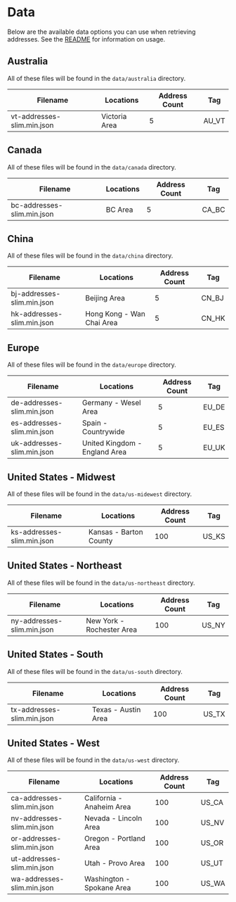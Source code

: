 # Data

Below are the available data options you can use when retrieving addresses. See the [README](README.md) for information on usage.

## Australia

All of these files will be found in the `data/australia` directory.

| Filename                   | Locations       | Address Count | Tag    |
| -------------------------- | --------------- | ------------- | ------ |
| vt-addresses-slim.min.json | Victoria Area   | 5             | AU_VT  |

## Canada

All of these files will be found in the `data/canada` directory.

| Filename                   | Locations       | Address Count | Tag    |
| -------------------------- | --------------- | ------------- | ------ |
| bc-addresses-slim.min.json | BC Area         | 5             | CA_BC  |

## China

All of these files will be found in the `data/china` directory.

| Filename                   | Locations                 | Address Count | Tag    |
| -------------------------- | ------------------------- | ------------- | ------ |
| bj-addresses-slim.min.json | Beijing Area              | 5             | CN_BJ  |
| hk-addresses-slim.min.json | Hong Kong - Wan Chai Area | 5             | CN_HK  |

## Europe

All of these files will be found in the `data/europe` directory.

| Filename                   | Locations                     | Address Count | Tag    |
| -------------------------- | ----------------------------- | ------------- | ------ |
| de-addresses-slim.min.json | Germany - Wesel Area          | 5             | EU_DE  |
| es-addresses-slim.min.json | Spain - Countrywide           | 5             | EU_ES  |
| uk-addresses-slim.min.json | United Kingdom - England Area | 5             | EU_UK  |

## United States - Midwest

All of these files will be found in the `data/us-midewest` directory.

| Filename                   | Locations              | Address Count | Tag    |
| -------------------------- | ---------------------- | ------------- | ------ |
| ks-addresses-slim.min.json | Kansas - Barton County | 100           | US_KS  |

## United States - Northeast

All of these files will be found in the `data/us-northeast` directory.

| Filename                   | Locations                 | Address Count | Tag    |
| -------------------------- | ------------------------- | ------------- | ------ |
| ny-addresses-slim.min.json | New York - Rochester Area | 100           | US_NY  |

## United States - South

All of these files will be found in the `data/us-south` directory.

| Filename                   | Locations           | Address Count | Tag    |
| -------------------------- | ------------------- | ------------- | ------ |
| tx-addresses-slim.min.json | Texas - Austin Area | 100           | US_TX  |

## United States - West

All of these files will be found in the `data/us-west` directory.

| Filename                   | Locations                 | Address Count | Tag    |
| -------------------------- | ------------------------- | ------------- | ------ |
| ca-addresses-slim.min.json | California - Anaheim Area | 100           | US_CA  |
| nv-addresses-slim.min.json | Nevada - Lincoln Area     | 100           | US_NV  |
| or-addresses-slim.min.json | Oregon - Portland Area    | 100           | US_OR  |
| ut-addresses-slim.min.json | Utah - Provo Area         | 100           | US_UT  |
| wa-addresses-slim.min.json | Washington - Spokane Area | 100           | US_WA  |
